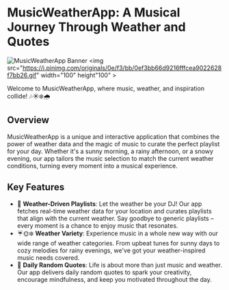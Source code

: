 # MusicWeatherApp: A Musical Journey Through Weather and Quotes

![MusicWeatherApp Banner](https://i.pinimg.com/originals/0e/f3/bb/0ef3bb66d9216fffcea9022628f7bb26.gif)
<img src="https://i.pinimg.com/originals/0e/f3/bb/0ef3bb66d9216fffcea9022628f7bb26.gif" width="100" height"100" >

Welcome to MusicWeatherApp, where music, weather, and inspiration collide! 🎶☀️❄️🌧️

## Overview

MusicWeatherApp is a unique and interactive application that combines the power of weather data and the magic of music to curate the perfect playlist for your day. Whether it's a sunny morning, a rainy afternoon, or a snowy evening, our app tailors the music selection to match the current weather conditions, turning every moment into a musical experience.

## Key Features

- 🎵 **Weather-Driven Playlists**: Let the weather be your DJ! Our app fetches real-time weather data for your location and curates playlists that align with the current weather. Say goodbye to generic playlists – every moment is a chance to enjoy music that resonates.
- ☔🌞❄️ **Weather Variety**: Experience music in a whole new way with our wide range of weather categories. From upbeat tunes for sunny days to cozy melodies for rainy evenings, we've got your weather-inspired music needs covered.
- 🌟 **Daily Random Quotes**: Life is about more than just music and weather. Our app delivers daily random quotes to spark your creativity, encourage mindfulness, and keep you motivated throughout the day.
